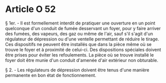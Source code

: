 # Article O 52

§ 1er. - Il est formellement interdit de pratiquer une ouverture en un point quelconque d'un conduit de fumée desservant un foyer, pour y faire arriver des fumées, des vapeurs, des gaz ou même de l'air, sauf s'il s'agit d'un régulateur de dépression ou d'une ventelle permettant de réduire le tirage. Ces dispositifs ne peuvent être installés que dans la pièce même où se trouve le foyer et à proximité de celui-ci. Des dispositions spéciales doivent être prises pour éviter les refoulements. La pièce où se trouve installé le foyer doit être munie d'un conduit d'amenée d'air extérieur non obturable.

§ 2. - Les régulateurs de dépression doivent être tenus d'une manière permanente en bon état de fonctionnement.

